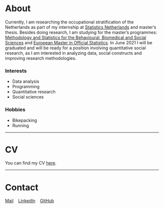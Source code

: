 # About

Currently, I am researching the occupational stratification of the Netherlands as part of my internship at [Statistics Netherlands](https://www.cbs.nl/en-gb) and master’s thesis. Besides doing research, I am studying for the master’s programmes: [Methodology and Statistics for the Behavioural, Biomedical and Social Sciences](https://www.uu.nl/masters/en/methodology-and-statistics-behavioural-biomedical-and-social-sciences) and [European Master in Official Statistics](https://ec.europa.eu/eurostat/web/european-statistical-system/emos). In June 2021 I will be graduated and will be ready for a position involving quantitative social research, as I am interested in analyzing data, social constructs and improving research methodologies.

### Interests

- Data analysis
- Programming
- Quantitative research
- Social sciences

### Hobbies

- Bikepacking
- Running

***

# CV

You can find my CV [here](/CV-VB.pdf).

***

# Contact

[Mail](mailto:vivianbaars@gmail.com)&nbsp;&nbsp;&nbsp;&nbsp;[LinkedIn](https://www.linkedin.com/in/vivianbaars/)&nbsp;&nbsp;&nbsp;&nbsp;[GitHub](https://github.com/vvbrs)

